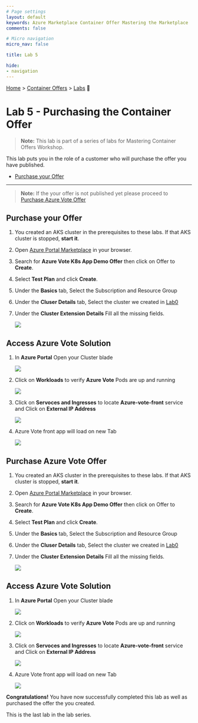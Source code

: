 ```yaml
---
# Page settings
layout: default
keywords: Azure Marketplace Container Offer Mastering the Marketplace
comments: false

# Micro navigation
micro_nav: false

title: Lab 5

hide:
- navigation
---
```


[Home](../../../) > [Container Offers](../../) > [Labs](../../index.md#labs) 🧪

# Lab 5 - Purchasing the Container Offer

> **Note:** This lab is part of a series of labs for Mastering Container Offers Workshop. 

This lab puts you in the role of a customer who will purchase the offer you have published. 


<!-- no toc -->
- [Purchase your Offer](#purchase-your-offer)

---

> **Note:** If the your offer is not published yet please proceed to [Purchase Azure Vote Offer](#purchase-azure-vote-offer)
## Purchase your Offer
1. You created an AKS cluster in the prerequisites to these labs. If that AKS cluster is stopped, **start it**.
2. Open [Azure Portal Marketplace](https://portal.azure.com/#view/Microsoft_Azure_Marketplace/MarketplaceOffersBlade/selectedMenuItemId/home) in your browser.
3. Search for **Azure Vote K8s App Demo Offer** then click on Offer to  **Create**. 
4. Select **Test Plan**  and click **Create**.
5. Under the **Basics** tab, Select the Subscription and Resource Group 
6. Under the **Cluser Details** tab, Select the cluster we created in [Lab0](../prerequisites/)
7. Under the **Cluster Extension Details** Fill all the missing fields. 

   ![](./images/azurevoteresources.png)

## Access Azure Vote Solution
1. In **Azure Portal** Open your Cluster blade
   
   ![](./images/cluster.png)

1. Click on **Workloads** to verify **Azure Vote** Pods are up and running
   
   ![](./images/clusterworkload.png)

1. Click on **Servoces and Ingresses** to locate **Azure-vote-front** service and Click on **External IP Address**

   ![](./images/clusterservice.png)


1. Azure Vote front app will load on new Tab

   ![](./images/azurevote.png)




## Purchase Azure Vote Offer
1. You created an AKS cluster in the prerequisites to these labs. If that AKS cluster is stopped, **start it**.
2. Open [Azure Portal Marketplace](https://portal.azure.com/#view/Microsoft_Azure_Marketplace/MarketplaceOffersBlade/selectedMenuItemId/home) in your browser.
3. Search for **Azure Vote K8s App Demo Offer** then click on Offer to  **Create**. 
4. Select **Test Plan**  and click **Create**.
5. Under the **Basics** tab, Select the Subscription and Resource Group 
6. Under the **Cluser Details** tab, Select the cluster we created in [Lab0](../prerequisites/)
7. Under the **Cluster Extension Details** Fill all the missing fields. 

   ![](./images/azurevoteresources.png)

## Access Azure Vote Solution
1. In **Azure Portal** Open your Cluster blade
   
   ![](./images/cluster.png)

1. Click on **Workloads** to verify **Azure Vote** Pods are up and running
   
   ![](./images/clusterworkload.png)

1. Click on **Servoces and Ingresses** to locate **Azure-vote-front** service and Click on **External IP Address**

   ![](./images/clusterservice.png)


1. Azure Vote front app will load on new Tab

   ![](./images/azurevote.png)


**Congratulations!** You have now successfully completed this lab as well as purchased the offer the you created. 

This is the last lab in the lab series.